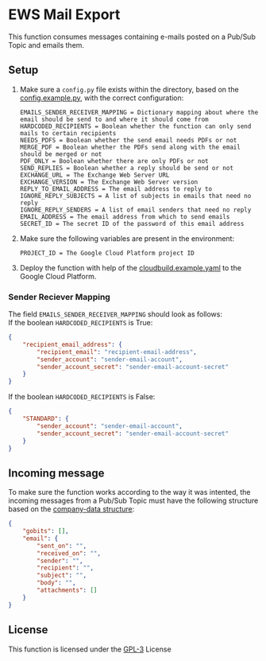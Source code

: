 # EWS Mail Export
This function consumes messages containing e-mails posted on a Pub/Sub Topic and emails them.

## Setup
1. Make sure a ```config.py``` file exists within the directory, based on the [config.example.py](config.example.py), with the correct configuration:
    ~~~
    EMAILS_SENDER_RECEIVER_MAPPING = Dictionary mapping about where the email should be send to and where it should come from
    HARDCODED_RECIPIENTS = Boolean whether the function can only send mails to certain recipients
    NEEDS_PDFS = Boolean whether the send email needs PDFs or not
    MERGE_PDF = Boolean whether the PDFs send along with the email should be merged or not
    PDF_ONLY = Boolean whether there are only PDFs or not
    SEND_REPLIES = Boolean whether a reply should be send or not
    EXCHANGE_URL = The Exchange Web Server URL
    EXCHANGE_VERSION = The Exchange Web Server version
    REPLY_TO_EMAIL_ADDRESS = The email address to reply to
    IGNORE_REPLY_SUBJECTS = A list of subjects in emails that need no reply
    IGNORE_REPLY_SENDERS = A list of email senders that need no reply
    EMAIL_ADDRESS = The email address from which to send emails
    SECRET_ID = The secret ID of the password of this email address
    ~~~
2. Make sure the following variables are present in the environment:
    ~~~
    PROJECT_ID = The Google Cloud Platform project ID
    ~~~
3. Deploy the function with help of the [cloudbuild.example.yaml](cloudbuild.example.yaml) to the Google Cloud Platform.

### Sender Reciever Mapping
The field ```EMAILS_SENDER_RECEIVER_MAPPING``` should look as follows:  
If the boolean ```HARDCODED_RECIPIENTS``` is True:  
~~~JSON
{
    "recipient_email_address": {
        "recipient_email": "recipient-email-address",
        "sender_account": "sender-email-account",
        "sender_account_secret": "sender-email-account-secret"
    }
}
~~~
If the boolean ```HARDCODED_RECIPIENTS``` is False:  
~~~JSON
{
    "STANDARD": {
        "sender_account": "sender-email-account",
        "sender_account_secret": "sender-email-account-secret"
    }
}
~~~

## Incoming message
To make sure the function works according to the way it was intented, the incoming messages from a Pub/Sub Topic must have the following structure based on the [company-data structure](https://vwt-digital.github.io/project-company-data.github.io/v1.1/schema):
~~~JSON
{
    "gobits": [],
    "email": {
        "sent_on": "",
        "received_on": "",
        "sender": "",
        "recipient": "",
        "subject": "",
        "body": "",
        "attachments": []
    }
}
~~~


## License
This function is licensed under the [GPL-3](https://www.gnu.org/licenses/gpl-3.0.en.html) License
